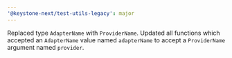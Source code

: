 ```yaml
---
'@keystone-next/test-utils-legacy': major
---
```


Replaced type `AdapterName` with `ProviderName`. Updated all functions which accepted an `AdapterName` value named `adapterName` to accept a `ProviderName` argument named `provider`.
